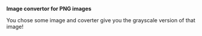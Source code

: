 **Image convertor for PNG images**

You chose some image and coverter give you the grayscale version of that image!

